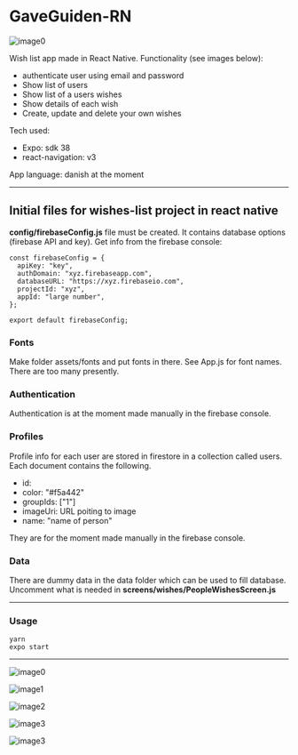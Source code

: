 # GaveGuiden-RN

![image0](./docs/readme/wishList_RN0_smaller.png)

Wish list app made in React Native.
Functionality (see images below):
 - authenticate user using email and password
 - Show list of users
 - Show list of a users wishes
 - Show details of each wish
 - Create, update and delete your own wishes

Tech used:
- Expo: sdk 38
- react-navigation: v3

App language: danish at the moment

---
## Initial files for wishes-list project in react native

**config/firebaseConfig.js** file must be created. It contains database options (firebase API and key). Get info from the firebase console: 

    const firebaseConfig = {
      apiKey: "key",
      authDomain: "xyz.firebaseapp.com",
      databaseURL: "https://xyz.firebaseio.com",
      projectId: "xyz",
      appId: "large number",
    };

    export default firebaseConfig;

### Fonts

Make folder assets/fonts and put fonts in there. See App.js for font names. There are too many presently.

### Authentication
Authentication is at the moment made manually in the firebase console.

### Profiles
Profile info for each user are stored in firestore in a collection called users. Each document contains the following.
 - id: <from Authentication>
 - color: "#f5a442"
 - groupIds: ["1"]
 - imageUri: URL poiting to image
 - name: "name of person"

They are for the moment made manually in the firebase console.

### Data
There are dummy data in the data folder which can be used to fill database.  
Uncomment what is needed in **screens/wishes/PeopleWishesScreen.js**


---
### Usage

`yarn`  
`expo start`

---

![image0](./docs/readme/wishList_RN0.png)

![image1](./docs/readme/wishList_RN1.png)

![image2](./docs/readme/wishList_RN2.png)

![image3](./docs/readme/wishList_RN3.png)

![image3](./docs/readme/wishList_RN4.png)

